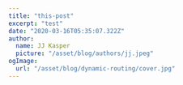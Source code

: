 ```yaml
---
title: "this-post"
excerpt: "test"
date: "2020-03-16T05:35:07.322Z"
author:
  name: JJ Kasper
  picture: "/asset/blog/authors/jj.jpeg"
ogImage:
  url: "/asset/blog/dynamic-routing/cover.jpg"
---
```

